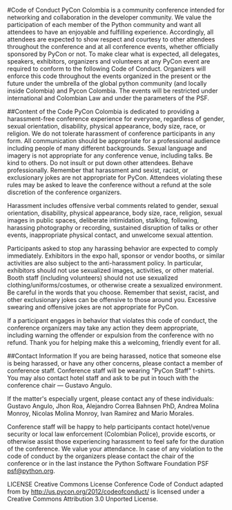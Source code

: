 #Code of Conduct
PyCon Colombia is a community conference intended for networking and collaboration in the developer community. We value the participation of each member of the Python community and want all attendees to have an enjoyable and fulfilling experience. Accordingly, all attendees are expected to show respect and courtesy to other attendees throughout the conference and at all conference events, whether officially sponsored by PyCon or not. To make clear what is expected, all delegates, speakers, exhibitors, organizers and volunteers at any PyCon event are required to conform to the following Code of Conduct. Organizers will enforce this code throughout the events organized in the present or the future under the umbrella of the global python community (and locally inside Colombia) and Pycon Colombia. The events will be restricted under international and Colombian Law and under the parameters of the PSF. 

##Content of the Code
PyCon Colombia is dedicated to providing a harassment-free conference experience for everyone, regardless of gender, sexual orientation, disability, physical appearance, body size, race, or religion. We do not tolerate harassment of conference participants in any form.
All communication should be appropriate for a professional audience including people of many different backgrounds. Sexual language and imagery is not appropriate for any conference venue, including talks.
Be kind to others. Do not insult or put down other attendees. Behave professionally. Remember that harassment and sexist, racist, or exclusionary jokes are not appropriate for PyCon.
Attendees violating these rules may be asked to leave the conference without a refund at the sole discretion of the conference organizers.

Harassment includes offensive verbal comments related to gender, sexual orientation, disability, physical appearance, body size, race, religion, sexual images in public spaces, deliberate intimidation, stalking, following, harassing photography or recording, sustained disruption of talks or other events, inappropriate physical contact, and unwelcome sexual attention.

Participants asked to stop any harassing behavior are expected to comply immediately.
Exhibitors in the expo hall, sponsor or vendor booths, or similar activities are also subject to the anti-harassment policy. In particular, exhibitors should not use sexualized images, activities, or other material. Booth staff (including volunteers) should not use sexualized clothing/uniforms/costumes, or otherwise create a sexualized environment.
Be careful in the words that you choose. Remember that sexist, racist, and other exclusionary jokes can be offensive to those around you. Excessive swearing and offensive jokes are not appropriate for PyCon.

If a participant engages in behavior that violates this code of conduct, the conference organizers may take any action they deem appropriate, including warning the offender or expulsion from the conference with no refund. Thank you for helping make this a welcoming, friendly event for all.

##Contact Information
If you are being harassed, notice that someone else is being harassed, or have any other concerns, please contact a member of conference staff. Conference staff will be wearing "PyCon Staff" t-shirts. You may also contact hotel staff and ask to be put in touch with the conference chair — Gustavo Angulo.

If the matter's especially urgent, please contact any of these individuals: Gustavo Angulo, Jhon Roa, Alejandro Correa Bahnsen PhD, Andrea Molina Monroy, Nicolas Molina Monroy, Ivan Ramírez and Mario Morales.

Conference staff will be happy to help participants contact hotel/venue security or local law enforcement (Colombian Police), provide escorts, or otherwise assist those experiencing harassment to feel safe for the duration of the conference. We value your attendance.
In case of any violation to the code of conduct by the organizers please contact the chair of the conference or in the last instance the Python Software Foundation PSF psf@python.org.

LICENSE
Creative Commons License
Conference Code of Conduct adapted from by http://us.pycon.org/2012/codeofconduct/ is licensed under a Creative Commons Attribution 3.0 Unported License.
